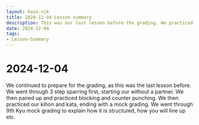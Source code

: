 ```yaml
---
layout: base.njk
title: 2024-12-04 Lesson summary
description: This was our last lesson before the grading. We practiced the grading syllabus again, focusing on sanbon kumite.
date: 2024-12-04
tags:
- Lesson-Summary
---
```

# 2024-12-04

We continued to prepare for the grading, as this was the last lesson before. We went through 3 step sparring first, starting our without a partner. We then paired up and practiced blocking and counter punching. We then practiced our kihon and kata, ending with a mock grading. We went through 9th Kyu mock grading to explain how it is structured, how you will line up etc.
